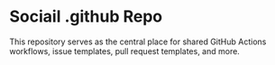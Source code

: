 # Sociail .github Repo
This repository serves as the central place for shared GitHub Actions workflows, issue templates, pull request templates, and more.
